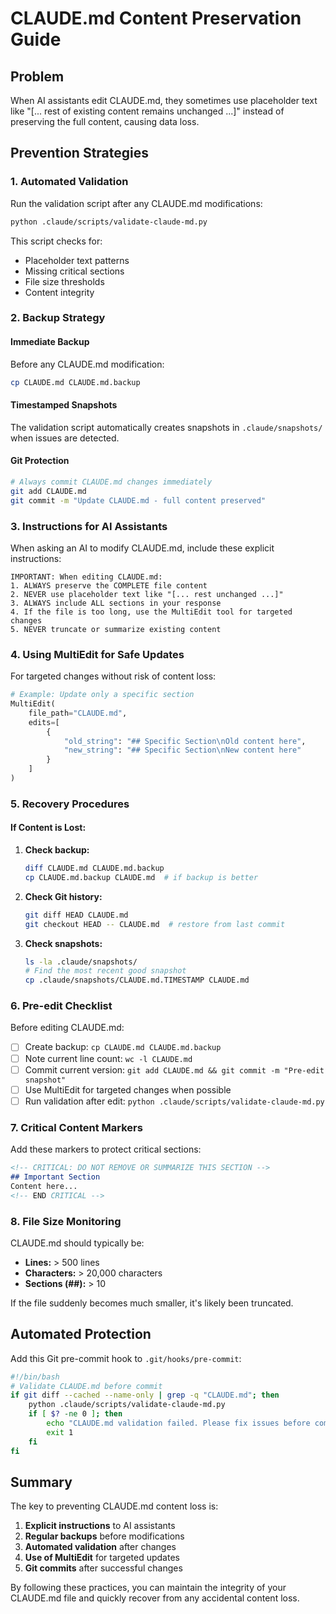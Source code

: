 # CLAUDE.md Content Preservation Guide

## Problem
When AI assistants edit CLAUDE.md, they sometimes use placeholder text like "[... rest of existing content remains unchanged ...]" instead of preserving the full content, causing data loss.

## Prevention Strategies

### 1. Automated Validation
Run the validation script after any CLAUDE.md modifications:
```bash
python .claude/scripts/validate-claude-md.py
```

This script checks for:
- Placeholder text patterns
- Missing critical sections
- File size thresholds
- Content integrity

### 2. Backup Strategy

#### Immediate Backup
Before any CLAUDE.md modification:
```bash
cp CLAUDE.md CLAUDE.md.backup
```

#### Timestamped Snapshots
The validation script automatically creates snapshots in `.claude/snapshots/` when issues are detected.

#### Git Protection
```bash
# Always commit CLAUDE.md changes immediately
git add CLAUDE.md
git commit -m "Update CLAUDE.md - full content preserved"
```

### 3. Instructions for AI Assistants

When asking an AI to modify CLAUDE.md, include these explicit instructions:

```
IMPORTANT: When editing CLAUDE.md:
1. ALWAYS preserve the COMPLETE file content
2. NEVER use placeholder text like "[... rest unchanged ...]"
3. ALWAYS include ALL sections in your response
4. If the file is too long, use the MultiEdit tool for targeted changes
5. NEVER truncate or summarize existing content
```

### 4. Using MultiEdit for Safe Updates

For targeted changes without risk of content loss:
```python
# Example: Update only a specific section
MultiEdit(
    file_path="CLAUDE.md",
    edits=[
        {
            "old_string": "## Specific Section\nOld content here",
            "new_string": "## Specific Section\nNew content here"
        }
    ]
)
```

### 5. Recovery Procedures

#### If Content is Lost:

1. **Check backup:**
   ```bash
   diff CLAUDE.md CLAUDE.md.backup
   cp CLAUDE.md.backup CLAUDE.md  # if backup is better
   ```

2. **Check Git history:**
   ```bash
   git diff HEAD CLAUDE.md
   git checkout HEAD -- CLAUDE.md  # restore from last commit
   ```

3. **Check snapshots:**
   ```bash
   ls -la .claude/snapshots/
   # Find the most recent good snapshot
   cp .claude/snapshots/CLAUDE.md.TIMESTAMP CLAUDE.md
   ```

### 6. Pre-edit Checklist

Before editing CLAUDE.md:
- [ ] Create backup: `cp CLAUDE.md CLAUDE.md.backup`
- [ ] Note current line count: `wc -l CLAUDE.md`
- [ ] Commit current version: `git add CLAUDE.md && git commit -m "Pre-edit snapshot"`
- [ ] Use MultiEdit for targeted changes when possible
- [ ] Run validation after edit: `python .claude/scripts/validate-claude-md.py`

### 7. Critical Content Markers

Add these markers to protect critical sections:
```markdown
<!-- CRITICAL: DO NOT REMOVE OR SUMMARIZE THIS SECTION -->
## Important Section
Content here...
<!-- END CRITICAL -->
```

### 8. File Size Monitoring

CLAUDE.md should typically be:
- **Lines:** > 500 lines
- **Characters:** > 20,000 characters
- **Sections (##):** > 10

If the file suddenly becomes much smaller, it's likely been truncated.

## Automated Protection

Add this Git pre-commit hook to `.git/hooks/pre-commit`:
```bash
#!/bin/bash
# Validate CLAUDE.md before commit
if git diff --cached --name-only | grep -q "CLAUDE.md"; then
    python .claude/scripts/validate-claude-md.py
    if [ $? -ne 0 ]; then
        echo "CLAUDE.md validation failed. Please fix issues before committing."
        exit 1
    fi
fi
```

## Summary

The key to preventing CLAUDE.md content loss is:
1. **Explicit instructions** to AI assistants
2. **Regular backups** before modifications
3. **Automated validation** after changes
4. **Use of MultiEdit** for targeted updates
5. **Git commits** after successful changes

By following these practices, you can maintain the integrity of your CLAUDE.md file and quickly recover from any accidental content loss.